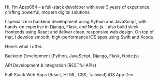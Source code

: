 Hi, I'm Apex064 – a full-stack developer with over 3 years of experience crafting powerful, modern digital solutions.

I specialize in backend development using Python and JavaScript, with hands-on expertise in Django, Flask, and Node.js. I also build sleek frontends using React and deliver clean, responsive web design. On top of that, I develop smooth, high-performance iOS apps using Swift and Xcode.

Here’s what I offer:

Backend Development (Python, JavaScript, Django, Flask, Node.js)

API Development & Integration (RESTful APIs)

Full-Stack Web Apps (React, HTML, CSS, Tailwind)
iOS App Dev
<!---
crawler60/crawler60 is a ✨ special ✨ repository because its `README.md` (this file) appears on your GitHub profile.
You can click the Preview link to take a look at your changes.
--->
